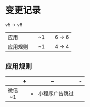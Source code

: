 # 变更记录

v5 -> v6

||||||
|-|:-:|:-:|:-:|:-:|
|应用||~1||6 -> 6|
|应用规则||~1||4 -> 4|

## 应用规则

||+|~|-|
|:-:|-|-|-|
|微信<br>~1||<li>小程序广告跳过||
